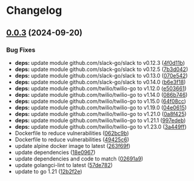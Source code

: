 # Changelog

## [0.0.3](https://github.com/Jmainguy/jbot/compare/v0.0.2...v0.0.3) (2024-09-20)


### Bug Fixes

* **deps:** update module github.com/slack-go/slack to v0.12.3 ([4f0d11b](https://github.com/Jmainguy/jbot/commit/4f0d11b5914daac3cbc9acebfb33908e75814dd1))
* **deps:** update module github.com/slack-go/slack to v0.12.5 ([7b3d042](https://github.com/Jmainguy/jbot/commit/7b3d0422fe6a58079fb9c0917feca7fcdb1f4a22))
* **deps:** update module github.com/slack-go/slack to v0.13.0 ([070e542](https://github.com/Jmainguy/jbot/commit/070e54203129fe402cbe862bf24db08a21c2f73e))
* **deps:** update module github.com/slack-go/slack to v0.14.0 ([b6e3f18](https://github.com/Jmainguy/jbot/commit/b6e3f18408666e0f2c0bdd8e689fb530d6622e24))
* **deps:** update module github.com/twilio/twilio-go to v1.12.0 ([e503661](https://github.com/Jmainguy/jbot/commit/e503661814ef09f7a546732124e93b5563d44cab))
* **deps:** update module github.com/twilio/twilio-go to v1.14.0 ([086b746](https://github.com/Jmainguy/jbot/commit/086b7469f726f5b9bed92b1c0820d2a9aab310ce))
* **deps:** update module github.com/twilio/twilio-go to v1.15.0 ([64f08cc](https://github.com/Jmainguy/jbot/commit/64f08cca5e260185f5d0d65fd0e977672393810b))
* **deps:** update module github.com/twilio/twilio-go to v1.19.0 ([04e0615](https://github.com/Jmainguy/jbot/commit/04e06154a91eaed4f0fcea9ee9b08cfa1e80678b))
* **deps:** update module github.com/twilio/twilio-go to v1.21.0 ([0a8f425](https://github.com/Jmainguy/jbot/commit/0a8f425b515b877d8346d4e20cf79621a28d065a))
* **deps:** update module github.com/twilio/twilio-go to v1.21.1 ([997edeb](https://github.com/Jmainguy/jbot/commit/997edebe1b9f6bca00b27b06a3572c40450b5f47))
* **deps:** update module github.com/twilio/twilio-go to v1.23.0 ([3a449ff](https://github.com/Jmainguy/jbot/commit/3a449ff1a8f9a56c495b1e4e7c858a3e2c537bdb))
* Dockerfile to reduce vulnerabilities ([062bc9b](https://github.com/Jmainguy/jbot/commit/062bc9bbb2b8150d28220afbcdea356660b9ad5a))
* Dockerfile to reduce vulnerabilities ([49425c6](https://github.com/Jmainguy/jbot/commit/49425c6e1d2bdc75332493e2d29e8ec64320145a))
* update alpine docker image to latest ([263f69f](https://github.com/Jmainguy/jbot/commit/263f69fba05ba84a6f12181d72c68367cea3635a))
* update dependencies ([18e0967](https://github.com/Jmainguy/jbot/commit/18e096726692ec11f711d4a43c0964ea62065f2c))
* update dependencies and code to match ([02691a9](https://github.com/Jmainguy/jbot/commit/02691a904a35f7f0c9f6081f0bc353e5cf3aba0d))
* update golangci-lint to latest ([57de782](https://github.com/Jmainguy/jbot/commit/57de782af93c304ec03d7ed042e262a8249b7b98))
* update to go 1.21 ([12b2f2e](https://github.com/Jmainguy/jbot/commit/12b2f2e8cb8c1a949b7863a2459947fc4abe685f))
